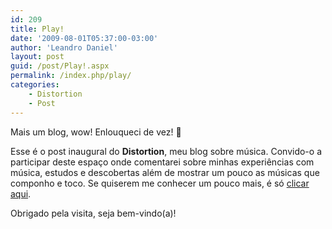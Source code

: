 ```yaml
---
id: 209
title: Play!
date: '2009-08-01T05:37:00-03:00'
author: 'Leandro Daniel'
layout: post
guid: /post/Play!.aspx
permalink: /index.php/play/
categories:
    - Distortion
    - Post
---
```


Mais um blog, wow! Enlouqueci de vez! 🙂

Esse é o post inaugural do **Distortion**, meu blog sobre música. Convido-o a participar deste espaço onde comentarei sobre minhas experiências com música, estudos e descobertas além de mostrar um pouco as músicas que componho e toco. Se quiserem me conhecer um pouco mais, é só [clicar aqui](http://leandrodaniel.com/index.php/sobre/).

Obrigado pela visita, seja bem-vindo(a)!
